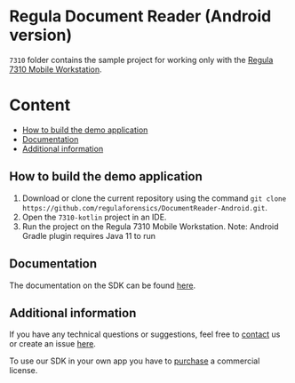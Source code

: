# Regula Document Reader (Android version)
`7310` folder contains the sample project for working only with the [Regula 7310 Mobile Workstation](https://regulaforensics.com/en/products/machine_verification/7310/).

# Content
* [How to build the demo application](#how-to-build-the-demo-application)
* [Documentation](#documentation)
* [Additional information](#additional-information)

## How to build the demo application
1. Download or clone the current repository using the command `git clone https://github.com/regulaforensics/DocumentReader-Android.git`.
2. Open the `7310-kotlin` project in an IDE.
3. Run the project on the Regula 7310 Mobile Workstation.
Note: Android Gradle plugin requires Java 11 to run

## Documentation
The documentation on the SDK can be found [here](https://docs.regulaforensics.com/develop/doc-reader-sdk/mobile?utm_source=github).

## Additional information
If you have any technical questions or suggestions, feel free to [contact](mailto:android.support@regulaforensics.com) us or create an issue [here](https://github.com/regulaforensics/DocumentReader-Android/issues).

To use our SDK in your own app you have to [purchase](https://pipedrivewebforms.com/form/5f1d771cbe4f844a1f78f8a06fbf94361841159) a commercial license.
